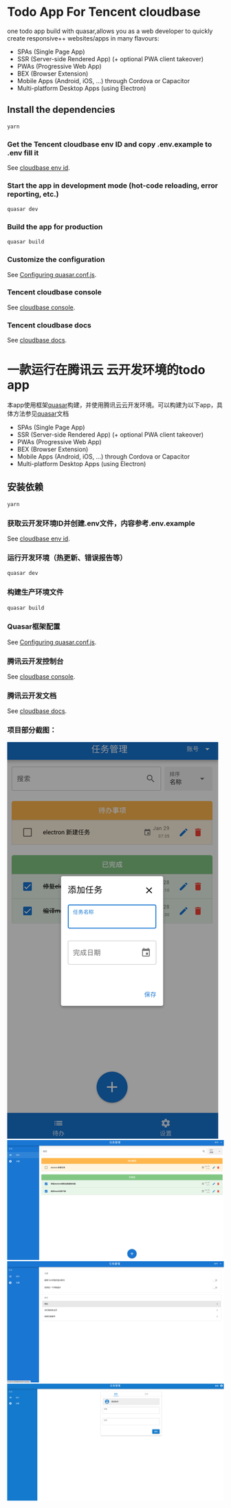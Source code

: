 # Todo App For Tencent cloudbase

one todo app build with quasar,allows you as a web developer to quickly create responsive++ websites/apps in many
flavours:

- SPAs (Single Page App)
- SSR (Server-side Rendered App) (+ optional PWA client takeover)
- PWAs (Progressive Web App)
- BEX (Browser Extension)
- Mobile Apps (Android, iOS, …) through Cordova or Capacitor
- Multi-platform Desktop Apps (using Electron)

## Install the dependencies

```bash
yarn
```

### Get the Tencent cloudbase env ID and copy .env.example to .env fill it

See [cloudbase env id](https://console.cloud.tencent.com/tcb/env/overview).

### Start the app in development mode (hot-code reloading, error reporting, etc.)

```bash
quasar dev
```

### Build the app for production

```bash
quasar build
```

### Customize the configuration

See [Configuring quasar.conf.js](https://quasar.dev/quasar-cli/quasar-conf-js).

### Tencent cloudbase console

See [cloudbase console](https://console.cloud.tencent.com/tcb).

### Tencent cloudbase docs

See [cloudbase docs](https://docs.cloudbase.net/api-reference/webv2/initialization).

# 一款运行在腾讯云 云开发环境的todo app

本app使用框架[quasar](https://quasar.dev)构建，并使用腾讯云云开发环境。可以构建为以下app，具体方法参见[quasar](https://quasar.dev)文档

- SPAs (Single Page App)
- SSR (Server-side Rendered App) (+ optional PWA client takeover)
- PWAs (Progressive Web App)
- BEX (Browser Extension)
- Mobile Apps (Android, iOS, …) through Cordova or Capacitor
- Multi-platform Desktop Apps (using Electron)

## 安装依赖

```bash
yarn
```

### 获取云开发环境ID并创建.env文件，内容参考.env.example

See [cloudbase env id](https://console.cloud.tencent.com/tcb/env/overview).

### 运行开发环境（热更新、错误报告等）

```bash
quasar dev
```

### 构建生产环境文件

```bash
quasar build
```

### Quasar框架配置

See [Configuring quasar.conf.js](https://quasar.dev/quasar-cli/quasar-conf-js).

### 腾讯云开发控制台

See [cloudbase console](https://console.cloud.tencent.com/tcb).

### 腾讯云开发文档

See [cloudbase docs](https://docs.cloudbase.net/api-reference/webv2/initialization).

### 项目部分截图：

![1](https://github.com/vochina/todo-cloudbase/raw/main/sample-images/1.png)
![2](https://github.com/vochina/todo-cloudbase/raw/main/sample-images/2.png)
![3](https://github.com/vochina/todo-cloudbase/raw/main/sample-images/3.png)
![4](https://github.com/vochina/todo-cloudbase/raw/main/sample-images/4.png)

